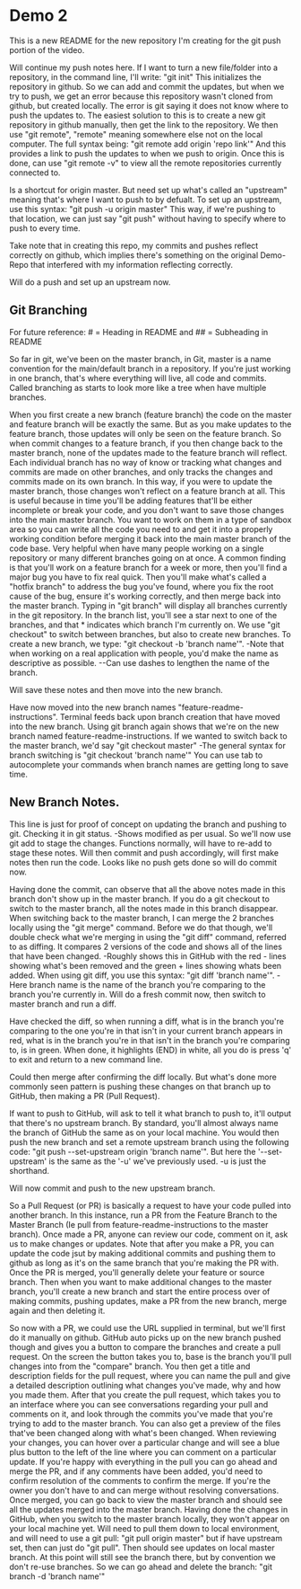 # Demo 2

This is a new README for the new repository I'm creating for the git push portion of the video.

Will continue my push notes here.
If I want to turn a new file/folder into a repository, in the command line, I'll write: "git init"
This initializes the repository in github.
So we can add and commit the updates, but when we try to push, we get an error because this repository wasn't cloned from github, but created locally.
The error is git saying it does not know where to push the updates to.
The easiest solution to this is to create a new git repository in github manually, then get the link to the repository.
We then use "git remote", "remote" meaning somewhere else not on the local computer.
The full syntax being: "git remote add origin 'repo link'"
And this provides a link to push the updates to when we push to origin.
Once this is done, can use "git remote -v" to view all the remote repositories currently connected to.

Is a shortcut for origin master. But need set up what's called an "upstream" meaning that's where I want to push to by defualt.
To set up an upstream, use this syntax: "git push -u origin master"
This way, if we're pushing to that location, we can just say "git push" without having to specify where to push to every time.

Take note that in creating this repo, my commits and pushes reflect correctly on github, which implies there's something 
on the original Demo-Repo that interfered with my information reflecting correctly.

Will do a push and set up an upstream now.

## Git Branching

For future reference: # = Heading in README and ## = Subheading in README

So far in git, we've been on the master branch, in Git, master is a name convention for the main/default branch in a repository.
If you're just working in one branch, that's where everything will live, all code and commits.
Called branching as starts to look more like a tree when have multiple branches.

When you first create a new branch (feature branch) the code on the master and feature branch will be exactly the same.
But as you make updates to the feature branch, those updates will only be seen on the feature branch.
So when commit changes to a feature branch, if you then change back to the master branch, none of the updates made to the feature branch will reflect.
Each individual branch has no way of know or tracking what changes and commits are made on other branches, and only tracks the changes and commits made on its own branch.
In this way, if you were to update the master branch, those changes won't reflect on a feature branch at all.
This is useful because in time you'll be adding features that'll be either incomplete or break your code, and you don't want to save those changes into the main master branch.
You want to work on them in a type of sandbox area so you can write all the code you need to and get it into a properly working condition before merging it back into the main master branch of the code base.
Very helpful when have many people working on a single repository or many different branches going on at once.
A common finding is that you'll work on a feature branch for a week or more, then you'll find a major bug you have to fix real quick.
Then you'll make what's called a "hotfix branch" to address the bug you've found, where you fix the root cause of the bug, ensure it's working correctly, and then merge back into the master branch.
Typing in "git branch" will display all branches currently in the git repository.
In the branch list, you'll see a star next to one of the branches, and that * indicates which branch I'm currently on.
We use "git checkout" to switch between branches, but also to create new branches.
To create a new branch, we type: "git checkout -b 'branch name'".
-Note that when working on a real application with people, you'd make the name as descriptive as possible.
--Can use dashes to lengthen the name of the branch.

Will save these notes and then move into the new branch.

Have now moved into the new branch names "feature-readme-instructions".
Terminal feeds back upon branch creation that have moved into the new branch.
Using git branch again shows that we're on the new branch named feature-readme-instructions.
If we wanted to switch back to the master branch, we'd say "git checkout master"
-The general syntax for branch switching is "git checkout 'branch name'"
You can use tab to autocomplete your commands when branch names are getting long to save time.

## New Branch Notes.

This line is just for proof of concept on updating the branch and pushing to git.
Checking it in git status.
-Shows modified as per usual.
So we'll now use git add to stage the changes.
Functions normally, will have to re-add to stage these notes.
Will then commit and push accordingly, will first make notes then run the code.
Looks like no push gets done so will do commit now.

Having done the commit, can observe that all the above notes made in this branch don't show up in the master branch.
If you do a git checkout to switch to the master branch, all the notes made in this branch disappear.
When switching back to the master branch, I can merge the 2 branches locally using the "git merge" command.
Before we do that though, we'll double check what we're merging in using the "git diff" command, referred to as diffing.
It compares 2 versions of the code and shows all of the lines that have been changed.
-Roughly shows this in GitHub with the red - lines showing what's been removed and the green + lines showing whats been added.
When using git diff, you use this syntax: "git diff 'branch name'".
-Here branch name is the name of the branch you're comparing to the branch you're currently in.
Will do a fresh commit now, then switch to master branch and run a diff.

Have checked the diff, so when running a diff, what is in the branch you're comparing to the one you're in that isn't in your current branch appears in red, what is in the branch you're in that isn't in the branch you're comparing to, is in green.
When done, it highlights (END) in white, all you do is press 'q' to exit and return to a new command line.

Could then merge after confirming the diff locally. But what's done more commonly seen pattern is pushing these changes on that branch up to GitHub, then making a PR (Pull Request).

If want to push to GitHub, will ask to tell it what branch to push to, it'll output that there's no upstream branch. By standard, you'll almost always name the branch of GitHub the same as on your local machine. You would then push the new branch and set a remote upstream branch using the following code: "git push --set-upstream origin 'branch name'".
But here the '--set-upstream' is the same as the '-u' we've previously used. -u is just the shorthand.

Will now commit and push to the new upstream branch.

So a Pull Request (or PR) is basically a request to have your code pulled into another branch.
In this instance, run a PR from the Feature Branch to the Master Branch (Ie pull from feature-readme-instructions to the master branch).
Once made a PR, anyone can review our code, comment on it, ask us to make changes or updates.
Note that after you make a PR, you can update the code jsut by making additional commits and pushing them to github as long as it's on the same branch that you're making the PR with.
Once the PR is merged, you'll generally delete your feature or source branch.
Then when you want to make additional changes to the master branch, you'll create a new branch and start the entire process over of making commits, pushing updates, make a PR from the new branch, merge again and then deleting it.

So now with a PR, we could use the URL supplied in terminal, but we'll first do it manually on github.
GitHub auto picks up on the new branch pushed though and gives you a button to compare the branches and create a pull request.
On the screen the button takes you to, base is the branch you'll pull changes into from the "compare" branch.
You then get a title and description fields for the pull request, where you can name the pull and give a detailed description outlining what changes you've made, why and how you made them.
After that you create the pull request, which takes you to an interface where you can see conversations regarding your pull and comments on it, and look through the commits you've made that you're trying to add to the master branch.
You can also get a preview of the files that've been changed along with what's been changed.
When reviewing your changes, you can hover over a particular change and will see a blue plus button to the left of the line where you can comment on a particular update.
If you're happy with everything in the pull you can go ahead and merge the PR, and if any comments have been added, you'd need to confirm resolution of the comments to confirm the merge. If you're the owner you don't have to and can merge without resolving conversations.
Once merged, you can go back to view the master branch and should see all the updates merged into the master branch.
Having done the changes in GitHub, when you switch to the master branch locally, they won't appear on your local machine yet.
Will need to pull them down to local environment, and will need to use a git pull: "git pull origin master" but if have upstream set, then can just do "git pull".
Then should see updates on local master branch.
At this point will still see the branch there, but by convention we don't re-use branches.
So we can go ahead and delete the branch: "git branch -d 'branch name'"
